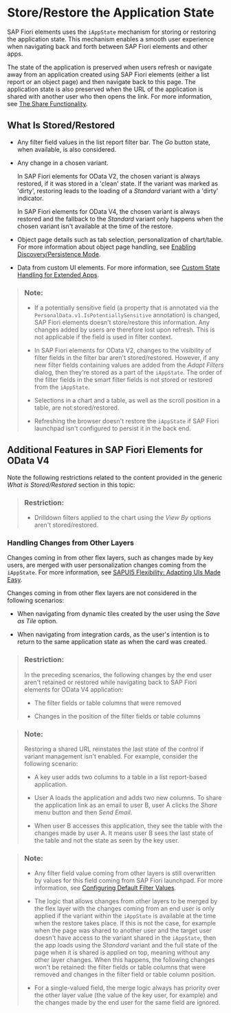 <!-- loio46bf248182ed47cb85a05610abe361f7 -->

# Store/Restore the Application State

SAP Fiori elements uses the `iAppState` mechanism for storing or restoring the application state. This mechanism enables a smooth user experience when navigating back and forth between SAP Fiori elements and other apps.

The state of the application is preserved when users refresh or navigate away from an application created using SAP Fiori elements \(either a list report or an object page\) and then navigate back to this page. The application state is also preserved when the URL of the application is shared with another user who then opens the link. For more information, see [The Share Functionality](the-share-functionality-022bf0d.md).



<a name="loio46bf248182ed47cb85a05610abe361f7__section_nkf_5ff_ymb"/>

## What Is Stored/Restored

-   Any filter field values in the list report filter bar. The *Go* button state, when available, is also considered.

-   Any change in a chosen variant.

    In SAP Fiori elements for OData V2, the chosen variant is always restored, if it was stored in a 'clean' state. If the variant was marked as 'dirty', restoring leads to the loading of a *Standard* variant with a 'dirty' indicator.

    In SAP Fiori elements for OData V4, the chosen variant is always restored and the fallback to the *Standard* variant only happens when the chosen variant isn't available at the time of the restore.

-   Object page details such as tab selection, personalization of chart/table. For more information about object page handling, see [Enabling Discovery/Persistence Mode](enabling-discovery-persistence-mode-7c62084.md).

-   Data from custom UI elements. For more information, see [Custom State Handling for Extended Apps](custom-state-handling-for-extended-apps-89fa878.md).


> ### Note:  
> -   If a potentially sensitive field \(a property that is annotated via the `PersonalData.v1.IsPotentiallySensitive` annotation\) is changed, SAP Fiori elements doesn't store/restore this information. Any changes added by users are therefore lost upon refresh. This is not applicable if the field is used in filter context.
> 
> -   In SAP Fiori elements for OData V2, changes to the visibility of filter fields in the filter bar aren't stored/restored. However, if any new filter fields containing values are added from the *Adapt Filters* dialog, then they're stored as a part of the `iAppState`. The order of the filter fields in the smart filter fields is not stored or restored from the `iAppState`.
> 
> -   Selections in a chart and a table, as well as the scroll position in a table, are not stored/restored.
> 
> -   Refreshing the browser doesn't restore the `iAppState` if SAP Fiori launchpad isn't configured to persist it in the back end.



<a name="loio46bf248182ed47cb85a05610abe361f7__section_bkt_vyl_mtb"/>

## Additional Features in SAP Fiori Elements for OData V4

Note the following restrictions related to the content provided in the generic *What is Stored/Restored* section in this topic:

> ### Restriction:  
> -   Drilldown filters applied to the chart using the *View By* options aren't stored/restored.



### Handling Changes from Other Layers

Changes coming in from other flex layers, such as changes made by key users, are merged with user personalization changes coming from the `iAppState`. For more information, see [SAPUI5 Flexibility: Adapting UIs Made Easy](../04_Essentials/sapui5-flexibility-adapting-uis-made-easy-a8e55aa.md).

Changes coming in from other flex layers are not considered in the following scenarios:

-   When navigating from dynamic tiles created by the user using the *Save as Tile* option.

-   When navigating from integration cards, as the user's intention is to return to the same application state as when the card was created.


> ### Restriction:  
> In the preceding scenarios, the following changes by the end user aren't retained or restored while navigating back to SAP Fiori elements for OData V4 application:
> 
> -   The filter fields or table columns that were removed
> 
> -   Changes in the position of the filter fields or table columns

> ### Note:  
> Restoring a shared URL reinstates the last state of the control if variant management isn't enabled. For example, consider the following scenario:
> 
> -   A key user adds two columns to a table in a list report-based application.
> 
> -   User A loads the application and adds two new columns. To share the application link as an email to user B, user A clicks the *Share* menu button and then *Send Email*.
> 
> -   When user B accesses this application, they see the table with the changes made by user A. It means user B sees the last state of the table and not the state as seen by the key user.

> ### Note:  
> -   Any filter field value coming from other layers is still overwritten by values for this field coming from SAP Fiori launchpad. For more information, see [Configuring Default Filter Values](configuring-default-filter-values-f27ad7b.md).
> 
> -   The logic that allows changes from other layers to be merged by the flex layer with the changes coming from an end user is only applied if the variant within the `iAppState` is available at the time when the restore takes place. If this is not the case, for example when the page was shared to another user and the target user doesn't have access to the variant shared in the `iAppState`, then the app loads using the *Standard* variant and the full state of the page when it is shared is applied on top, meaning without any other layer changes. When this happens, the following changes won't be retained: the filter fields or table columns that were removed and changes in the filter field or table column position.
> 
> -   For a single-valued field, the merge logic always has priority over the other layer value \(the value of the key user, for example\) and the changes made by the end user for the same field are ignored.

